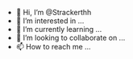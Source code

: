 - 👋 Hi, I’m @Strackerthh
- 👀 I’m interested in ...
- 🌱 I’m currently learning ...
- 💞️ I’m looking to collaborate on ...
- 📫 How to reach me ...

<!---
Strackerthh/Strackerthh is a ✨ special ✨ repository because its `README.md` (this file) appears on your GitHub profile.
You can click the Preview link to take a look at your changes.
--->
